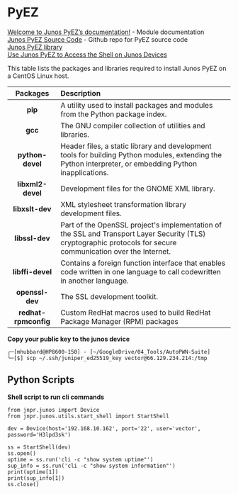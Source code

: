 # PyEZ
[Welcome to Junos PyEZ’s documentation!](https://junos-pyez.readthedocs.io/en/2.6.5/index.html)  - Module documentation  
[Junos PyEZ Source Code](https://github.com/Juniper/py-junos-eznc) - Github repo for PyEZ source code  
[Junos PyEZ library](https://github.com/Juniper/py-junos-eznc)  
[Use Junos PyEZ to Access the Shell on Junos Devices](https://www.juniper.net/documentation/us/en/software/junos-pyez/junos-pyez-developer/topics/task/junos-pyez-program-shell-accessing.html)  

This table lists the packages and libraries required to install Junos PyEZ on a CentOS Linux host.  

| **Packages** | 			**Description** |  
|    :---:     |                 :---      |  
| **pip**      | A utility used to install packages and modules from the Python package index.|
| **gcc**      | The GNU compiler collection of utilities and libraries.|
| **python-devel** |Header files, a static library and development tools for building Python modules, extending the Python interpreter, or embedding Python inapplications.|
| **libxml2-devel** | Development files for the GNOME XML library.|
| **libxslt-dev** | XML stylesheet transformation library development files.|
| **libssl-dev** | Part of the OpenSSL project's implementation of the SSL and Transport Layer Security (TLS) cryptographic protocols for secure communication over the Internet.|
| **libffi-devel** | Contains a foreign function interface that enables code written in one language to call codewritten in another language.|
| **openssl-dev** | The SSL development toolkit.|
| **redhat-rpmconfig** | Custom RedHat macros used to build RedHat Package Manager (RPM) packages |  

**Copy your public key to the junos device**  
```
┌─[mhubbard@HP8600-150] - [~/GoogleDrive/04_Tools/AutoPWN-Suite]
└─[$] scp ~/.ssh/juniper_ed25519_key vector@66.129.234.214:/tmp
``` 

## Python Scripts

**Shell script to run cli commands**  
```
from jnpr.junos import Device
from jnpr.junos.utils.start_shell import StartShell

dev = Device(host='192.168.10.162', port='22', user='vector', password='H3lpd3sk')

ss = StartShell(dev)
ss.open()
uptime = ss.run('cli -c "show system uptime"')
sup_info = ss.run('cli -c "show system information"')
print(uptime[1])
print(sup_info[1])
ss.close()

```


